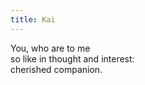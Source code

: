 ```yaml
---
title: Kai
---
```


You, who are to me<br/>
so like in thought and interest:<br/>
cherished companion.